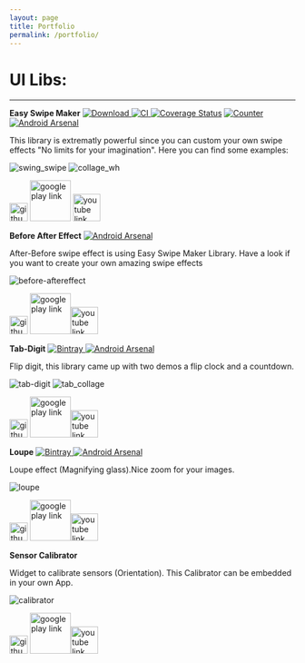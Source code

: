 ```yaml
---
layout: page
title: Portfolio
permalink: /portfolio/
---
```


# UI Libs:
---

 **Easy Swipe Maker** [![Download](https://api.bintray.com/packages/xenione/maven/Swipe-maker/images/download.svg) ](https://bintray.com/xenione/maven/Swipe-maker/_latestVersion)
 [![CI](https://api.travis-ci.org/xenione/swipe-maker.svg?branch=develop) ](https://api.travis-ci.org/xenione/swipe-maker.svg?branch=develop)
 [![Coverage Status](https://coveralls.io/repos/github/xenione/swipe-maker/badge.svg?branch=develop)](https://coveralls.io/github/xenione/swipe-maker?branch=develop)
 [![Counter](https://img.shields.io/badge/dowloads-1%2C3k-green.svg)](https://img.shields.io/badge/dowloads-1%2C3k-green.svg)
 [![Android Arsenal](https://img.shields.io/badge/Android%20Arsenal-Easy%20Swipe%20Maker-brightgreen.svg?style=flat)](https://android-arsenal.com/details/1/5020)



This library is extrematly powerful since you can custom your own swipe effects "No limits for your imagination". Here you can find some examples:


![swing_swipe](https://cloud.githubusercontent.com/assets/4138527/21510499/6c44dd96-cc94-11e6-9cd5-c182c33d1b80.gif) ![collage_wh](https://cloud.githubusercontent.com/assets/4138527/21957075/636a1534-da8f-11e6-8d25-0f39a2c5dad7.gif)


[<img src="{{ site.baseurl }}/images/GitHub-Mark-32px.png" alt="github link repository" style="width: 32px;"/>](https://github.com/xenione/SwipeLayout) [<img src="{{ site.baseurl }}/images/google-play-badge.png" alt="google play link" style="width: 72px;"/>](https://play.google.com/store/apps/details?id=apps.xenione.com.swipelayout}) [<img src="{{ site.baseurl }}/images/YouTube-social-icon_red_128px.png" alt="youtube link" style="width: 48px;"/>](https://www.youtube.com/watch?v=WBm8RUjNkvg) 


**Before After Effect** [![Android Arsenal](https://img.shields.io/badge/Android%20Arsenal-BeforeAfter%20Effect-brightgreen.svg?style=flat)](https://android-arsenal.com/details/1/4690)


After-Before swipe effect is using Easy Swipe Maker Library. Have a look if you want to create your own amazing swipe effects


![before-aftereffect](https://cloud.githubusercontent.com/assets/4138527/19211444/9713cbdc-8d3c-11e6-84af-18a18ab02efb.gif)


[<img src="{{ site.baseurl }}/images/GitHub-Mark-32px.png" alt="github link repository" style="width: 32px;"/>](https://github.com/xenione/beforeafter-effect) [<img src="{{ site.baseurl }}/images/google-play-badge.png" alt="google play link" style="width: 72px;"/>](https://play.google.com/store/apps/details?id=com.xenione.demos})[<img src="{{ site.baseurl }}/images/YouTube-social-icon_red_128px.png" alt="youtube link" style="width: 48px;"/>](https://www.youtube.com/watch?v=qkK6x1mR9yk) 


**Tab-Digit**  [![Bintray](https://api.bintray.com/packages/xenione/maven/tab-digit/images/download.svg) ](https://bintray.com/xenione/maven/tab-digit/_latestVersion) [![Android Arsenal](https://img.shields.io/badge/Android%20Arsenal-Tab%20digit-brightgreen.svg?style=flat)](https://android-arsenal.com/details/1/4786)

 Flip digit, this library came up with two demos a flip clock and a countdown.

![tab-digit](https://cloud.githubusercontent.com/assets/4138527/21961543/856b7948-db0c-11e6-9153-2cba54ee71ae.gif) ![tab_collage](https://cloud.githubusercontent.com/assets/4138527/21961546/8c5faa4e-db0c-11e6-93a7-8dce68e514dc.gif)


[<img src="{{ site.baseurl }}/images/GitHub-Mark-32px.png" alt="github link repository" style="width: 32px;"/>](https://github.com/xenione/Digit) [<img src="{{ site.baseurl }}/images/google-play-badge.png" alt="google play link" style="width: 72px;"/>](https://play.google.com/store/apps/details?id=com.xenione.libs.digit})[<img src="{{ site.baseurl }}/images/YouTube-social-icon_red_128px.png" alt="youtube link" style="width: 48px;"/>](https://www.youtube.com/watch?v=6WJeF9Q6-NU) 


**Loupe** [![Bintray](https://api.bintray.com/packages/xenione/maven/loupe/images/download.svg) ](https://bintray.com/xenione/maven/loupe/_latestVersion) [![Android Arsenal](https://img.shields.io/badge/Android%20Arsenal-Loupe-brightgreen.svg?style=flat)](https://android-arsenal.com/details/1/5080)

Loupe effect (Magnifying glass).Nice zoom for your images.

![loupe](https://cloud.githubusercontent.com/assets/4138527/21962023/f763d3a8-db19-11e6-913a-450a8c21661b.gif)


[<img src="{{ site.baseurl }}/images/GitHub-Mark-32px.png" alt="github link repository" style="width: 32px;"/>](https://github.com/xenione/loupe) [<img src="{{ site.baseurl }}/images/google-play-badge.png" alt="google play link" style="width: 72px;"/>](https://play.google.com/store/apps/details?id=loupe.xenione.com.loupe)[<img src="{{ site.baseurl }}/images/YouTube-social-icon_red_128px.png" alt="youtube link" style="width: 48px;"/>](https://www.youtube.com/watch?v=F3x40-2Rfak) 

**Sensor Calibrator**

Widget to calibrate sensors (Orientation). This Calibrator can be embedded in your own App.

![calibrator](https://cloud.githubusercontent.com/assets/4138527/25778832/1844ba4a-330a-11e7-9d0e-63f85ca63cdf.gif)


[<img src="{{ site.baseurl }}/images/GitHub-Mark-32px.png" alt="github link repository" style="width: 32px;"/>](https://github.com/xenione/calibrator-sensor) [<img src="{{ site.baseurl }}/images/google-play-badge.png" alt="google play link" style="width: 72px;"/>](https://play.google.com/store/apps/details?id=com.xenione.apps.calibrator_sensor)[<img src="{{ site.baseurl }}/images/YouTube-social-icon_red_128px.png" alt="youtube link" style="width: 48px;"/>](https://youtu.be/ZH4m2FN2Mws) 





